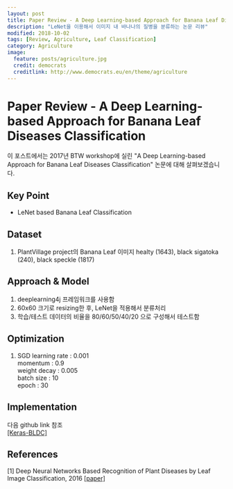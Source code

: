 ```yaml
---
layout: post
title: Paper Review - A Deep Learning-based Approach for Banana Leaf Diseases Classification
description: "LeNet을 이용해서 이미지 내 바나나의 질병을 분류하는 논문 리뷰"
modified: 2018-10-02
tags: [Review, Agriculture, Leaf Classification]
category: Agriculture
image:
  feature: posts/agriculture.jpg
  credit: democrats
  creditlink: http://www.democrats.eu/en/theme/agriculture
---
```


# Paper Review - A Deep Learning-based Approach for Banana Leaf Diseases Classification
이 포스트에서는 2017년 BTW workshop에 실린 "A Deep Learning-based Approach for Banana Leaf Diseases Classification" 논문에 대해 살펴보겠습니다.

## Key Point
- LeNet based Banana Leaf Classification

## Dataset
1. PlantVillage project의 Banana Leaf 이미지
    healty (1643), black sigatoka (240), black speckle (1817)

## Approach & Model
1. deeplearning4j 프레임워크를 사용함
2. 60x60 크기로 resizing한 후, LeNet을 적용해서 분류처리
3. 학습/테스트 데이터의 비율을 80/60/50/40/20 으로 구성해서 테스트함

## Optimization
1. SGD
    learning rate : 0.001 <br />
    momentum : 0.9 <br />
    weight decay : 0.005 <br />
    batch size : 10 <br />
    epoch : 30 <br />

## Implementation
다음 github link 참조 <br />
[[Keras-BLDC]](https://github.com/you359/Keras-Agriculture/tree/master/Keras-BLDC(Banana%20Leaf%20Diseases%20Classification))


## References
[1] Deep Neural Networks Based Recognition of Plant Diseases by Leaf Image Classification, 2016 [[paper]](https://www.hindawi.com/journals/cin/2016/3289801/abs/) <br />

